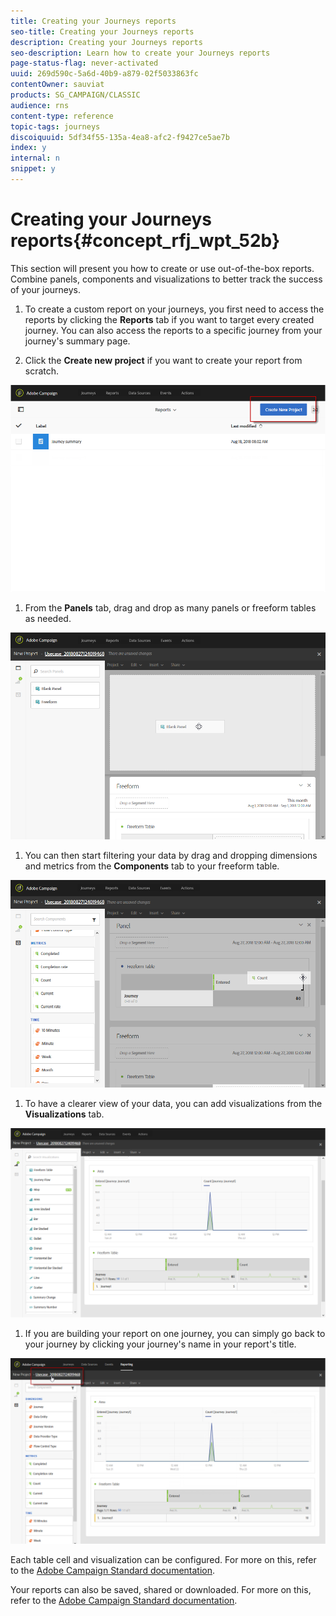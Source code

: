 ```yaml
---
title: Creating your Journeys reports
seo-title: Creating your Journeys reports
description: Creating your Journeys reports
seo-description: Learn how to create your Journeys reports
page-status-flag: never-activated
uuid: 269d590c-5a6d-40b9-a879-02f5033863fc
contentOwner: sauviat
products: SG_CAMPAIGN/CLASSIC
audience: rns
content-type: reference
topic-tags: journeys
discoiquuid: 5df34f55-135a-4ea8-afc2-f9427ce5ae7b
index: y
internal: n
snippet: y
---
```


# Creating your Journeys reports{#concept_rfj_wpt_52b}

This section will present you how to create or use out-of-the-box reports. Combine panels, components and visualizations to better track the success of your journeys.

1. To create a custom report on your journeys, you first need to access the reports by clicking the **Reports** tab if you want to target every created journey. You can also access the reports to a specific journey from your journey's summary page.

1. Click the **Create new project** if you want to create your report from scratch. 

![](assets/dynamic_report_journey_3.png)

1. From the **Panels** tab, drag and drop as many panels or freeform tables as needed. 

![](assets/dynamic_report_journey_4.png)

1. You can then start filtering your data by drag and dropping dimensions and metrics from the **Components** tab to your freeform table. 

![](assets/dynamic_report_journey_5.png)

1. To have a clearer view of your data, you can add visualizations from the **Visualizations** tab.

![](assets/dynamic_report_journey_6.png)

1. If you are building your report on one journey, you can simply go back to your journey by clicking your journey's name in your report's title.

![](assets/dynamic_report_journey_7.png)

Each table cell and visualization can be configured. For more on this, refer to the [Adobe Campaign Standard documentation](https://helpx.adobe.com/campaign/standard/reporting/using/adding-panels.html).

Your reports can also be saved, shared or downloaded. For more on this, refer to the [Adobe Campaign Standard documentation](https://helpx.adobe.com/campaign/standard/reporting/using/reporting-interface.html#toolbar).
